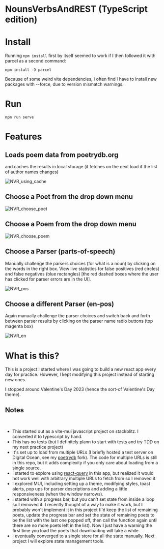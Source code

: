 # NounsVerbsAndREST (TypeScript edition)

# Install

Running `npm install` first by itself seemed to work if I then followed it with parcel as a second command:

`npm install -D parcel`

Because of some weird vite dependencies, I often find I have to install new packages with --force, due to version mismatch warnings.

# Run

`npm run serve`

# Features

## Loads poem data from poetrydb.org

and caches the results in local storage 
(it fetches on the next load if the list of author names changes)

![NVR_using_cache](https://user-images.githubusercontent.com/12535192/219119332-154f5935-3f47-48f0-ac45-7dfaebb5ab5a.png)


## Choose a Poet from the drop down menu

![NVR_choose_poet](https://user-images.githubusercontent.com/12535192/219119366-6ac82a14-b24b-44de-98f0-bb7ce826996a.png)


## Choose a Poem from the drop down menu

![NVR_choose_poem](https://user-images.githubusercontent.com/12535192/219119444-5ec99d01-bd78-4385-a076-662027efbbbe.png)


## Choose a Parser (parts-of-speech)

Manually challenge the parsers choices (for what is a noun) by clicking on the words in the right box. View live statistics for false positives (red circles) and false negatives (blue rectangles) [the red dashed boxes where the user has clicked for parser errors are in the UI].

![NVR_pos](https://user-images.githubusercontent.com/12535192/219119487-fd7906e9-f604-4e1b-955f-165c31ce9980.png)


## Choose a different Parser (en-pos)

Again manually challenge the parser choices and switch back and forth between parser results by clicking on the parser name radio buttons (top magenta box)

![NVR_en](https://user-images.githubusercontent.com/12535192/219119530-34651dc3-5fa6-4331-bae0-1c10510e9f3f.png)


# What is this?

This is a project I started where I was going to build a new react app every day for practice. However, I kept modifying this project instead of starting new ones.

I stopped around Valentine's Day 2023 (hence the sort-of Valentine's Day theme).

## Notes

​
- This started out as a vite-mui javascript project on stackblitz. I converted it to typescript by hand.
- This has no tests (but I definitely plann to start with tests and try TDD on my next practice project)
- It's set up to load from multiple URLs (I briefly hosted a test server on Digital Ocean, see my [poetrydb](https://github.com/durantschoon/poetrydb) fork). The code for multiple URLs is still in this repo, but it adds complexity if you only care about loading from a single source.
- I started to explore using [react-query](https://react-query-v3.tanstack.com) in this app, but realized it would not work well with arbitrary multiple URLs to fetch from so I removed it.
- I explored MUI, including setting up a theme, modifying styles, toast alerts, pop ups for parser descriptions and adding a little responsiveness (when the window narrows).
- I started with a progress bar, but you can't set state from inside a loop so I removed it. I recently thought of a way to make it work, but I probably won't implement it in this project (I'd keep the list of remaining poets, update the progress bar and set the state of remaining poets to be the list with the last one popped off, then call the function again until there are no more poets left in the list). Now I just have a warning the first time you load the poets that downloading will take a while.
- I eventually converged to a single store for all the state manually. Next project I will explore state management tools. 
